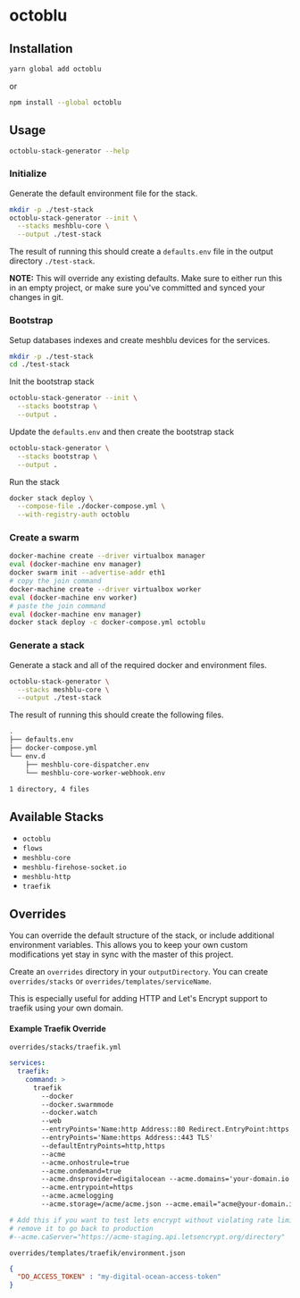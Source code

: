 # octoblu

## Installation

```bash
yarn global add octoblu
```

or

```bash
npm install --global octoblu
```

## Usage

```bash
octoblu-stack-generator --help
```

### Initialize

Generate the default environment file for the stack.

```bash
mkdir -p ./test-stack
octoblu-stack-generator --init \
  --stacks meshblu-core \
  --output ./test-stack
```

The result of running this should create a `defaults.env` file in the output directory `./test-stack`.

**NOTE:** This will override any existing defaults. Make sure to either run this in an empty project, or make sure you've committed and synced your changes in git.

### Bootstrap

Setup databases indexes and create meshblu devices for the services.

```bash
mkdir -p ./test-stack
cd ./test-stack
```


Init the bootstrap stack

```bash
octoblu-stack-generator --init \
  --stacks bootstrap \
  --output .
```

Update the `defaults.env` and then create the bootstrap stack

```bash
octoblu-stack-generator \
  --stacks bootstrap \
  --output .
```


Run the stack

```bash
docker stack deploy \
  --compose-file ./docker-compose.yml \
  --with-registry-auth octoblu
```


### Create a swarm
```bash
docker-machine create --driver virtualbox manager
eval (docker-machine env manager)
docker swarm init --advertise-addr eth1
# copy the join command
docker-machine create --driver virtualbox worker
eval (docker-machine env worker)
# paste the join command
eval (docker-machine env manager)
docker stack deploy -c docker-compose.yml octoblu
```

### Generate a stack

Generate a stack and all of the required docker and environment files.

```bash
octoblu-stack-generator \
  --stacks meshblu-core \
  --output ./test-stack
```

The result of running this should create the following files.

```txt
.
├── defaults.env
├── docker-compose.yml
└── env.d
    ├── meshblu-core-dispatcher.env
    └── meshblu-core-worker-webhook.env

1 directory, 4 files
```

## Available Stacks

- `octoblu`
- `flows`
- `meshblu-core`
- `meshblu-firehose-socket.io`
- `meshblu-http`
- `traefik`


## Overrides
You can override the default structure of the stack, or include additional environment variables. This allows you to keep your own custom modifications yet stay in sync with the master of this project.

Create an `overrides` directory in your `outputDirectory`. You can create `overrides/stacks` or `overrides/templates/serviceName`.

This is especially useful for adding HTTP and Let's Encrypt support to traefik using your own domain.

#### Example Traefik Override
`overrides/stacks/traefik.yml`
```yaml
services:
  traefik:
    command: >
      traefik
        --docker
        --docker.swarmmode
        --docker.watch
        --web
        --entryPoints='Name:http Address::80 Redirect.EntryPoint:https'
        --entryPoints='Name:https Address::443 TLS'
        --defaultEntryPoints=http,https
        --acme
        --acme.onhostrule=true
        --acme.ondemand=true
        --acme.dnsprovider=digitalocean --acme.domains='your-domain.io'
        --acme.entrypoint=https
        --acme.acmelogging
        --acme.storage=/acme/acme.json --acme.email="acme@your-domain.io"

# Add this if you want to test lets encrypt without violating rate limits
# remove it to go back to production
#--acme.caServer="https://acme-staging.api.letsencrypt.org/directory"
```

`overrides/templates/traefik/environment.json`
```json
{
  "DO_ACCESS_TOKEN" : "my-digital-ocean-access-token"
}
```
